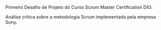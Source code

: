 Primeiro Desafio de Projeto do Curso Scrum Master Certification DIO.


Análise crítica sobre a metodologia Scrum implementada pela empresa Sony.